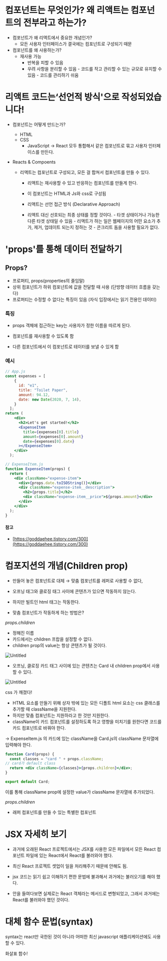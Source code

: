 # 컴포넌트는 무엇인가? 왜 리액트는 컴포넌트의 전부라고 하는가?

- 컴포넌트가 왜 리액트에서 중요한 개념인가?
	- 모든 사용자 인터페이스가 결국에는 컴포넌트로 구성되기 때문
- 컴포넌트를 왜 사용하는가?
	- 재사용 가능
		- 반복을 피할 수 있음
        - 우려 사항을 분리할 수 있음
            	- 코드를 작고 관리할 수 있는 규모로 유지할 수 있음
            	- 코드를 관리하기 쉬움

# 리액트 코드는‘선언적 방식'으로 작성되었습니다!
- 컴포넌트는 어떻게 만드는가?
	- HTML
	- CSS
        - JavaScript
        → React
        모두 통합해서 같은 컴포넌트로 묶고 사용자 인터페이스를 만든다.
        
- Reacts & Compoents
	- 리액트는 컴포넌트로 구성되고, 모든 걸 합쳐서 컴포넌트를 만들 수 있다.
        - 리액트는 재사용할 수 있고 반응하는 컴포넌트를 만들게 한다.
		- 이 컴포넌트는 HTML과 Js와 css로 구성됨
        - 리액트는 선언 접근 방식 (Declarative Approach)
        
        - 리액트 대신 선호되는 최종 상태를 정할 것이다.
            	- 타겟 상태이거나 가능한 다른 타겟 상태일 수 있음
            	- 리액트가 하는 일은 웹페이지의 어떤 요소가 추가, 제거, 업데이트 되는지 정하는 것
                	- 콘크리트 돔을 사용할 필요가 없다.

# 'props'를 통해 데이터 전달하기
## Props?

- 프로퍼티, props(properties의 줄임말)
- 상위 컴포넌트가 하위 컴포넌트에 값을 전달할 때 사용 (단방향 데이터 흐름을 갖는다)
- 프로퍼티는 수정할 수 없다는 특징이 있음 (자식 입장에서는 읽기 전용인 데이터)

### 특징

- props 객체에 접근하는 key는 사용자가 정한 이름을 따르게 된다.

- 컴포넌트를 재사용할 수 있도록 함
- 다른 컴포넌트에서 이 컴포넌트로 테이터를 보낼 수 있게 함

### 예시

```jsx
// App.js
const expenses = [
    {
      id: "e1",
      title: "Toilet Paper",
      amount: 94.12,
      date: new Date(2020, 7, 14),
    }
  ];
return (
    <div>
      <h2>Let's get started!</h2>
      <ExpenseItem
        title={expenses[0].title}
        amount={expenses[0].amount}
        date={expenses[0].date}
      ></ExpenseItem>
    </div>
  );

// ExpenseItem.js
function ExpenseItem(props) {
  return (
    <div className="expense-item">
      <div>{props.date.toISOString()}</div>
      <div className="expense-item__description">
        <h2>{props.title}</h2>
        <div className="expense-item__price">${props.amount}</div>
      </div>
    </div>
  );
}
```

#### 참고

- [https://goddaehee.tistory.com/300](https://goddaehee.tistory.com/300)

# 컴포지션의 개념(Children prop)

- 만들어 놓은 컴포넌트로 대체
→ 맞춤 컴포넌트를 레퍼로 사용할 수 없다,

- 오프닝 태그와 클로징 태그 사이에 콘텐츠가 있으면 작동하지 않는다.
- 하지만 빌트인 html 태그는 작동한다.

- 맞춤 컴포넌트가 작동하게 하는 방법은?

*props.children*
- 정해진 이름
- 카드에서는 children 프랍을 설정할 수 없다.
- children prop의 value는 항상 콘텐츠가 될 것이다.

![Untitled](https://s3-us-west-2.amazonaws.com/secure.notion-static.com/d664647b-e5b9-497a-a97f-4ae81232d157/Untitled.png)

- 오프닝, 클로징 카드 태그 사이에 있는 콘텐츠는  Card 내 children prop에서 사용할 수 있다.

![Untitled](https://s3-us-west-2.amazonaws.com/secure.notion-static.com/c5a423c2-6d4f-4df5-bea9-01b2c42a8713/Untitled.png)

css 가 깨졌다!

- HTML 요소를 만들기 위해 상자 밖에 있는 모든 디폴트 html 요소는 css 클래스를 추가할 때 className을 지원한다.
- 하지만 맞춤 컴포넌트는 지원하라고 한 것만 지원한다.
- className이 카드 컴포넌트를 설정하도록 하고 영향을 미치기를 원한다면 코드를 카드 컴포넌트로 바꿔야 한다.

→ ExpenseItem.js 의 카드에 있는 className을 Card.js의 className 문자열에 입력해야 한다.

```jsx
function Card(props) {
  const classes = "card " + props.className;
// card가 default class
  return <div className={classes}>{props.children}</div>;
}

export default Card;
```

이를 통해 className prop에 설정한 value가 className 문자열에 추가되었다.

*props.children*

- 래퍼 컴포넌트를 만들 수 있는 특별한 컴포넌트


# JSX 자세히 보기
- 과거에 오래된 React 프로젝트에서는 JSX를 사용한 모든 파일에서 모든 React 컴포넌트 파일에 있는 React에서 React를 불러와야 했다.

- 최신 React 프로젝트 셋업이 일을 처리해주기 때문에 안해도 됨.

- jsx 코드는 읽기 쉽고 이해하기 편한 문법에 불과해서 과거에는 불러오기를 해야 했다.

- 안을 들여다보면 실제로는 React 객체라는 메서드로 변형되었고, 그래서 과거에는 React를 불러와야 했던 것이다.

# 대체 함수 문법(syntax)

syntax는 react만 국한된 것이 아니라 어떠한 최신 javascript 애플리케이션에도 사용할 수 있다.

화살표 함수!